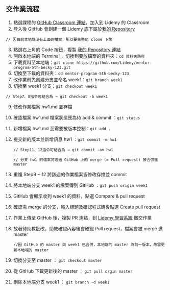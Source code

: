 ## 交作業流程

1. 點選課程的 [GitHub Classroom 連結](https://classroom.github.com/a/yNNrtNyW)，加入到 Lidemy 的 Classroom
2. 登入後 GitHub 會創建一個 Lidemy 底下屬於[我的 Repository](https://github.com/Lidemy/mentor-program-5th-becky-123)

  `// 因目前本地端沒有上面的檔案，所以要先整組 clone 下來`

3. 點選右上角的 Code 按鈕，複製 [我的 Repository 連結](https://github.com/Lidemy/mentor-program-5th-becky-123.git)
4. 開啟本地端的 Terminal ，切換到要放檔案的資料夾：`cd 資料夾路徑`
5. 下載資料至本地端：`git clone https://github.com/Lidemy/mentor-program-5th-becky-123.git`
6. 切換至下載的資料夾：`cd mentor-program-5th-becky-123`
7. 改作業前先創建分支並命名 week1：`git branch week1`
8. 切換至 week1 分支：`git checkout week1`

  `// Step7、8指令可結合為 → git checkout -b week1`

9. 修改作業檔案 hw1.md 並存檔
10. 確認檔案 hw1.md 檔案狀態應為待 add & commit ：`git status`
11. 新增檔案 hw1.md 至需要被版本控制：`git add .`
12. 提交新的版本並新增訊息 hw1 ：`git commit -m hw1`

    `// Step11、12指令可結合為 → git commit -am hw1`

    `// 分支 hw1 的檔案將透過 GitHub 上的 merge (= Pull request) 被合併進 master`
    
13. 重複 Step9 ~ 12 將該週的作業檔案皆修改存擋並 commit
14. 將本地端分支 week1 的檔案傳到 GitHub ：`git push origin week1`
15. GitHub 會顯示收到 week1 的資料，點選 Compare & pull request
16. 確認需 merge 的分支，輸入標題及確認程式碼後點選 Create pull request
17. 作業上傳至 GitHub 後，複製 PR 連結，到 [Lidemy 學習系統](https://learning.lidemy.com/course) 繳交作業
18. 放著待助教批改，助教確認內容後會確認 Pull request，檔案會被 merge 進 master

    `//因 GitHub 的 master 與 week1 已合併，本地端的 master 為前一版本，故需更新本地端的 master`

19. 切換分支至 master ： `git checkout master`
20. 從 GitHub 下載更新後的 master ： `git pull orgin master`
21. 刪除本地端分支 week1 ： `git branch -d week1`